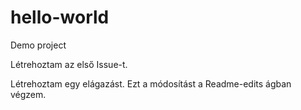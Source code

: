 # hello-world
Demo project

Létrehoztam az első Issue-t.

Létrehoztam egy elágazást. Ezt a módosítást a Readme-edits ágban végzem.

